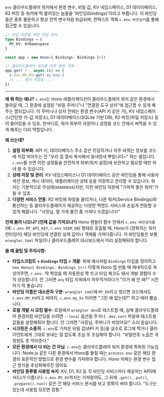 `env`
클라우드플레어 워커에서 환경 변수, 비밀 값, KV 네임스페이스, D1 데이터베이스, R2 버킷 등 워커에 딱 붙어있는 놈들을 '바인딩(bindings)'이라고 부릅니다. 이 바인딩들은 종류 불문하고 항상 전역 변수처럼 취급되며, 컨텍스트 객체 `c.env.바인딩키`를 통해 접근할 수 있습니다.

```typescript
// 타입 추론을 위한 타입 정의
type Bindings = {
  MY_KV: KVNamespace
}

const app = new Hono<{ Bindings: Bindings }>()

// 클라우드플레어 워커를 위한 환경 객체
app.get('/', async (c) => {
  c.env.MY_KV.get('my-key')
  // ... 뭔가 하겠죠 ...
})
```

---

**얘 뭐 하는 애냐?**
`c.env`는 Hono 애플리케이션이 클라우드플레어 워커 같은 환경에서 돌아갈 때, 그 환경에 설정된 "비밀 주머니"나 "연결된 도구 상자"에 접근할 수 있게 해주는 열쇠입니다. 이 주머니나 상자 안에는 환경 변수(API 키 같은 거), KV 네임스페이스(간단한 키-값 저장소), D1 데이터베이스(SQLite 기반 DB), R2 버킷(파일 저장소) 등이 들어있을 수 있죠. 한마디로, 워커 외부의 자원이나 설정을 코드 안에서 써먹을 수 있게 해주는 다리 역할입니다.

**왜 쓰는데?**
1.  **설정 외부화**: API 키, 데이터베이스 주소 같은 민감하거나 자주 바뀌는 정보를 코드에 직접 박아두는 건 "우리 집 열쇠 복사해서 동네방네 뿌립니다~" 하는 꼴입니다. `c.env`를 쓰면 이런 설정들을 안전하게 외부(워커 설정)에 보관하고 필요할 때만 꺼내 쓸 수 있습니다.
2.  **상태 저장 및 관리**: KV 네임스페이스나 D1 데이터베이스 같은 바인딩을 통해 사용자 세션 정보, 캐시 데이터, 애플리케이션 상태 등을 저장하고 관리할 수 있습니다. 워커는 기본적으로 무상태(stateless)지만, 이런 바인딩 덕분에 "기억력 좋은 워커"가 될 수 있죠.
3.  **다양한 서비스 연동**: R2 버킷에 파일을 올리거나, 다른 워커(Service Bindings)와 통신하는 등 클라우드플레어가 제공하는 다양한 백엔드 서비스와 손쉽게 연동할 수 있게 해줍니다. "사장님, 옆 가게 물건 좀 가져다 쓰겠습니다!"

**언제 불려 나오냐? (언제 값을 가져오냐?)**
Hono 핸들러 함수 안에서 `c.env.바인딩이름` (예: `c.env.MY_API_KEY`, `c.env.USER_DB`) 형태로 호출될 때, Hono가 (정확히는 워커 런타임이) 해당 바인딩에 연결된 실제 값이나 객체를 가져다줍니다. 이 바인딩들은 보통 `wrangler.toml` 파일이나 클라우드플레어 대시보드에서 미리 설정해둬야 합니다.

**쓸 때 꿀팁 및 주의사항:**
*   **타입스크립트 + `Bindings` 타입 = 개꿀**: 위에 예시처럼 `Bindings` 타입을 정의하고 `new Hono<{ Bindings: Bindings }>()` 이렇게 Hono 앱 만들 때 제네릭으로 쏙 넣어주면, `c.env.` 딱 찍었을 때 자동완성 쫙 뜨고 타입 체크도 돼서 개발 경험이 수직 상승합니다. 안 그러면 `any` 타입 지옥에서 허우적거리다가 "이거 왜 안 돼?" 시전하기 딱 좋습니다.
*   **바인딩 이름은 대소문자 구분**: `wrangler.toml`에 `MY_KV`라고 썼으면 코드에서도 `c.env.MY_KV`라고 써야지, `c.env.my_kv` 이러면 "그런 애 없는데?" 하고 에러 뿜습니다.
*   **로컬 개발 시 모킹 필수**: 로컬에서 `wrangler dev`로 테스트할 때, 실제 클라우드플레어 환경처럼 바인딩을 쓰려면 `--local` 옵션을 주거나 `.dev.vars` 파일에 테스트용 값들을 설정해줘야 합니다. 안 그러면 "사장님, 주머니가 비었어요!" 소리 듣습니다.
*   **시크릿은 소중히**: `c.env`로 가져온 비밀 값(API 키 등)을 실수로 로그에 찍거나 클라이언트에게 그대로 보내는 일 없도록 조심 또 조심해야 합니다. "비밀번호 노출은 국정원도 못 막아준다."
*   **모든 환경에서 다 되는 건 아님**: `c.env`는 클라우드플레어 워커 환경에 특화된 기능입니다. Node.js 같은 다른 환경에서 Hono를 돌릴 때는 `process.env` 같은 해당 환경의 표준적인 방법으로 환경 변수를 가져와야 합니다. Hono 자체는 환경 변수 접근 방식을 추상화해주진 않아요.
*   **바인딩 종류별 사용법 숙지**: KV, D1, R2 등 각 바인딩 서비스마다 제공하는 API(메서드)가 다릅니다. `c.env.MY_KV`까지는 가져왔어도, 그 뒤에 `.get()`, `.put()`, `.prepare().run()` 같은 건 해당 서비스 문서를 보고 정확히 써야 합니다. "도구는 있는데 사용법 모르면 깡통."